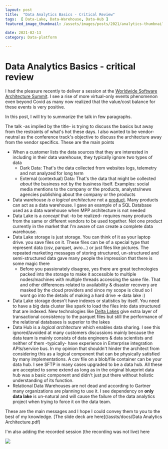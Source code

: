```yaml
---
layout: post  
title:  "Data Analytics Basics - Critical Review"  
tags:  [ Data-Lake, Data-Warehouse, Data-Hub ]  
featured_image_thumbnail: /assets/images/posts/2021/analytics-thumbnail.jpg

date: 2021-02-13
category: Data-platform

---
```


# Data Analytics Basics - critical review 

I had the pleasure recently to deliver a session at the [Worldwide Software Architecture Summit](https://architecture.geekle.us/). I see a rise of more virtual-only events phenomenon even beyond Covid as many now realized that the value/cost balance for these events is very positive. 

 In this post, I will try to summarize the talk in few paragraphs. 

The talk -as implied by the title- is trying to discuss the basics but away from the restraints of what's hot these days. I also wanted to be vendor-neutral as the conference track's objective to discuss the architecture away from the vendor specifics. These are the main points 

- When a customer lists the data sources that they are interested in including in their data warehouse, they typically ignore two types of data 
  - Dark Data: That's the data collected from websites logs, telemetry and not analyzed for long term
  - External (contextual) Data: That's the data that might be collected *about* the business not by the business itself. Examples: social media mentions to the company or the products, analysts/news agencies publishing about the company or the products 
- Data warehouse *is a logical architecture* not a <u>product</u>. Many products can act as a data warehouse. I gave an example of a SQL Database used as a data warehouse when MPP architecture is not needed 
- Data Lake is a *concept* that -to be realized- requires many products from the same or different vendors to be used together. Not one product currently in the market that I'm aware of can create a complete data warehouse. 
- Data Lake storage is just storage. You can think of it as your laptop drive. you save files on it. These files can be of a special type that represent data (csv, parquet, avro...) or just files like pictures. The repeated marketing messages of storing structured, un-structured and semi-structured data gave many people the impression that there is some magic there
  - Before you passionately disagree, yes there are great technologies packed into the storage to make it accessible to multiple nodes/machines with multiple threads accessing the same file. That and other differences related to availability & disaster recovery are masked by the cloud providers and since my scope is cloud so I wont go into the details of making a hard drive => data lake :)
- Data Lake storage doesn't have indexes or statistics by itself. You need to have a big data cluster like spark to load the files into data structured that are indexed. New technologies like [Delta Lakes](https://delta.io/) give extra layer of transactional consistency to the parquet files but still the performance of the relational databases is superior to the lakes
- Data Hub is a *logical architecture* which enables data sharing. I see this ignored/avoided at many customers discussions mainly because the data team is mainly consists of data engineers & data scientists and neither of them -typically- have experience in Enterprise integration APIs/service bus. In my opinion that shouldn't hinder the architect from considering this as a logical component that can be physically satisfied by many implementations. A csv file on a blob/file container can be your data hub. I see SFTP in many cases upgraded to be a data hub. All these are accepted to some extend as long as in the original blueprint data hub was a basic component and didn't just put there without holistic understanding of its function. 
- Relational Data Warehouses are not dead and according to Gartner many organizations are planning to use it. I see dependency on **only data lake** is un-natural and will cause the failure of the data analytics project when trying to force it on the data team. 

These are the main messages and I hope I could convey them to you to the best of my knowledge. [The slide deck are here](/assts/docs/Data Analytics Architecture.pdf) 

I'm also adding the recorded session (the recording was not live) here

![]({https://www.youtube.com/watch?v=XfTJwdPGjko?width=800&height=500})



